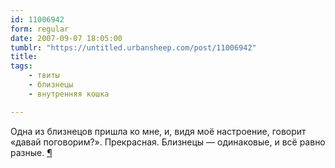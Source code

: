 ```yaml
---
id: 11006942
form: regular
date: 2007-09-07 18:05:00
tumblr: "https://untitled.urbansheep.com/post/11006942"
title:
tags:
    - твиты
    - близнецы
    - внутренняя кошка

---
```


<p>Одна из близнецов пришла ко мне, и, видя моё настроение, говорит «давай поговорим?». Прекрасная. Близнецы — одинаковые, и всё равно разные. <a href="http://twitter.com/urbansheep/statuses/253003582">¶</a></p>


